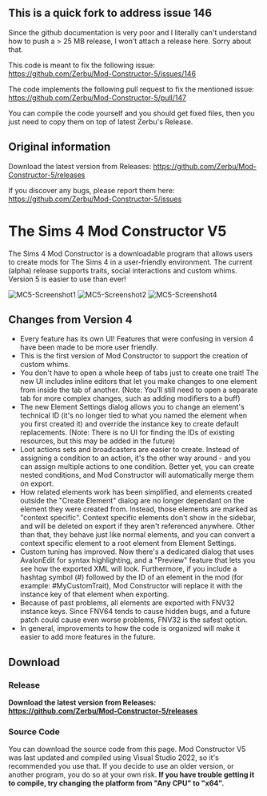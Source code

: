 ## This is a quick fork to address issue 146
Since the github documentation is very poor and I literally can't understand how to push a > 25 MB release, I won't attach a release here. Sorry about that.

This code is meant to fix the following issue: https://github.com/Zerbu/Mod-Constructor-5/issues/146

The code implements the following pull request to fix the mentioned issue: https://github.com/Zerbu/Mod-Constructor-5/pull/147

You can compile the code yourself and you should get fixed files, then you just need to copy them on top of latest Zerbu's Release.

## Original information
Download the latest version from Releases: https://github.com/Zerbu/Mod-Constructor-5/releases

If you discover any bugs, please report them here: https://github.com/Zerbu/Mod-Constructor-5/issues

# The Sims 4 Mod Constructor V5
The Sims 4 Mod Constructor is a downloadable program that allows users to create mods for The Sims 4 in a user-friendly environment. The current (alpha) release supports traits, social interactions and custom whims. Version 5 is easier to use than ever!

![MC5-Screenshot1](https://user-images.githubusercontent.com/1247536/148651277-7400c0ce-49c3-4fae-bf8d-10748bab507c.png)
![MC5-Screenshot2](https://user-images.githubusercontent.com/1247536/148651278-e22588c5-42c8-4b74-b8a8-535352b89709.png)
![MC5-Screenshot4](https://user-images.githubusercontent.com/1247536/148651280-e3c2fe9f-7e6e-455f-b7fa-b95586d0f77f.png)

## Changes from Version 4
* Every feature has its own UI! Features that were confusing in version 4 have been made to be more user friendly.
* This is the first version of Mod Constructor to support the creation of custom whims.
* You don't have to open a whole heep of tabs just to create one trait! The new UI includes inline editors that let you make changes to one element from inside the tab of another. (Note: You'll still need to open a separate tab for more complex changes, such as adding modifiers to a buff)
* The new Element Settings dialog allows you to change an element's technical ID (it's no longer tied to what you named the element when you first created it) and override the instance key to create default replacements. (Note: There is no UI for finding the IDs of existing resources, but this may be added in the future)
* Loot actions sets and broadcasters are easier to create. Instead of assigning a condition to an action, it's the other way around - and you can assign multiple actions to one condition. Better yet, you can create nested conditions, and Mod Constructor will automatically merge them on export.
* How related elements work has been simplified, and elements created outside the "Create Element" dialog are no longer dependant on the element they were created from. Instead, those elements are marked as "context specific". Context specific elements don't show in the sidebar, and will be deleted on export if they aren't referenced anywhere. Other than that, they behave just like normal elements, and you can convert a context specific element to a root element from Element Settings.
* Custom tuning has improved. Now there's a dedicated dialog that uses AvalonEdit for syntax highlighting, and a "Preview" feature that lets you see how the exported XML will look. Furthermore, if you include a hashtag symbol (#) followed by the ID of an element in the mod (for example: #MyCustomTrait), Mod Constructor will replace it with the instance key of that element when exporting.
* Because of past problems, all elements are exported with FNV32 instance keys. Since FNV64 tends to cause hidden bugs, and a future patch could cause even worse problems, FNV32 is the safest option.
* In general, improvements to how the code is organized will make it easier to add more features in the future.

## Download
### Release
**Download the latest version from Releases: https://github.com/Zerbu/Mod-Constructor-5/releases**

### Source Code
You can download the source code from this page. Mod Constructor V5 was last updated and compiled using Visual Studio 2022, so it's recommended you use that. If you decide to use an older version, or another program, you do so at your own risk. **If you have trouble getting it to compile, try changing the platform from "Any CPU" to "x64".**
